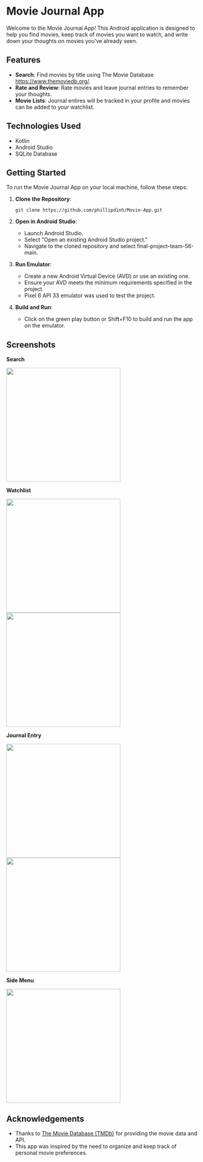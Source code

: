 # Movie Journal App

Welcome to the Movie Journal App! This Android application is designed to help you find movies, keep track of movies you want to watch, and write down your thoughts on movies you've already seen.

## Features

-   **Search**: Find movies by title using The Movie Database https://www.themoviedb.org/.
-   **Rate and Review**: Rate movies and leave journal entries to remember your thoughts.
-   **Movie Lists**: Journal entires will be tracked in your profile and movies can be added to your watchlist.

## Technologies Used

-   Kotlin
-   Android Studio
-   SQLite Database

## Getting Started

To run the Movie Journal App on your local machine, follow these steps:

1. **Clone the Repository**:

    ```
    git clone https://github.com/phillipdinh/Movie-App.git
    ```

2. **Open in Android Studio**:

    - Launch Android Studio.
    - Select "Open an existing Android Studio project."
    - Navigate to the cloned repository and select final-project-team-56-main.

3. **Run Emulator**:

    - Create a new Android Virtual Device (AVD) or use an existing one.
    - Ensure your AVD meets the minimum requirements specified in the project.
    - Pixel 6 API 33 emulator was used to test the project.

4. **Build and Run**:
    - Click on the green play button or Shift+F10 to build and run the app on the emulator.

## Screenshots

**Search**

<img src="https://github.com/phillipdinh/Movie-App/assets/64246241/04c1338c-5659-4502-9f59-371f9f7289eb" width="300">

**Watchlist**

<img src="https://github.com/phillipdinh/Movie-App/assets/64246241/ee4b946b-7ddd-4b12-bc64-b4222592bf25" width="300">
<img src="https://github.com/phillipdinh/Movie-App/assets/64246241/77d000df-c7b4-4dcd-81d5-9337ac279b4f" width="300">

**Journal Entry**

<img src="https://github.com/phillipdinh/Movie-App/assets/64246241/4f81ecc4-e4c3-4d68-ad2a-e2f1a7eb776b" width="300">
<img src="https://github.com/phillipdinh/Movie-App/assets/64246241/627854d5-7c1e-4d38-abfd-60a696c95d34" width="300">

**Side Menu**

<img src="https://github.com/phillipdinh/Movie-App/assets/64246241/5796be0c-7849-4d2d-923f-15b88805426a" width="300">

## Acknowledgements

-   Thanks to [The Movie Database (TMDb)](https://www.themoviedb.org/) for providing the movie data and API.
-   This app was inspired by the need to organize and keep track of personal movie preferences.
